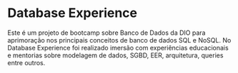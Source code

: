 # Database Experience 
Este é um projeto de bootcamp sobre Banco de Dados da DIO para aprimoração nos principais conceitos de banco de dados SQL e NoSQL. 
No Database Experience foi realizado imersão com experiências educacionais e mentorias sobre modelagem de dados, SGBD, EER, arquitetura, queries entre outros. 
